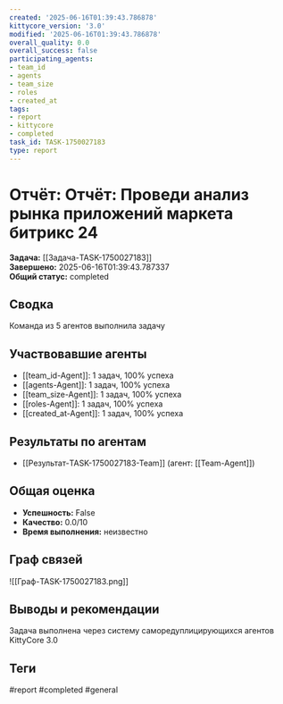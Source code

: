 ```yaml
---
created: '2025-06-16T01:39:43.786878'
kittycore_version: '3.0'
modified: '2025-06-16T01:39:43.786878'
overall_quality: 0.0
overall_success: false
participating_agents:
- team_id
- agents
- team_size
- roles
- created_at
tags:
- report
- kittycore
- completed
task_id: TASK-1750027183
type: report
---
```


# Отчёт: Отчёт: Проведи анализ рынка приложений маркета битрикс 24

**Задача:** [[Задача-TASK-1750027183]]  
**Завершено:** 2025-06-16T01:39:43.787337  
**Общий статус:** completed

## Сводка
Команда из 5 агентов выполнила задачу

## Участвовавшие агенты
- [[team_id-Agent]]: 1 задач, 100% успеха
- [[agents-Agent]]: 1 задач, 100% успеха
- [[team_size-Agent]]: 1 задач, 100% успеха
- [[roles-Agent]]: 1 задач, 100% успеха
- [[created_at-Agent]]: 1 задач, 100% успеха

## Результаты по агентам
- [[Результат-TASK-1750027183-Team]] (агент: [[Team-Agent]])

## Общая оценка
- **Успешность:** False
- **Качество:** 0.0/10
- **Время выполнения:** неизвестно

## Граф связей
![[Граф-TASK-1750027183.png]]

## Выводы и рекомендации
Задача выполнена через систему саморедуплицирующихся агентов KittyCore 3.0

## Теги
#report #completed #general
